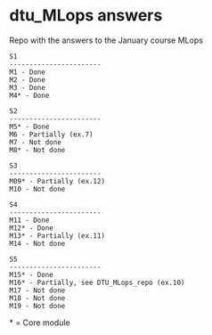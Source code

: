 # dtu_MLops answers
Repo with the answers to the January course MLops

    S1  
    -----------------------
    M1 - Done
    M2 - Done
    M3 - Done
    M4* - Done

    S2  
    ----------------------- 
    M5* - Done
    M6 - Partially (ex.7)
    M7 - Not done
    M8* - Not done

    S3  
    -----------------------
    M09* - Partially (ex.12)
    M10 - Not done

    S4  
    -----------------------
    M11 - Done
    M12* - Done
    M13* - Partially (ex.11)
    M14 - Not done

    S5  
    -----------------------
    M15* - Done
    M16* - Partially, see DTU_MLops_repo (ex.10)
    M17 - Not done
    M18 - Not done
    M19 - Not done

\*  = Core module